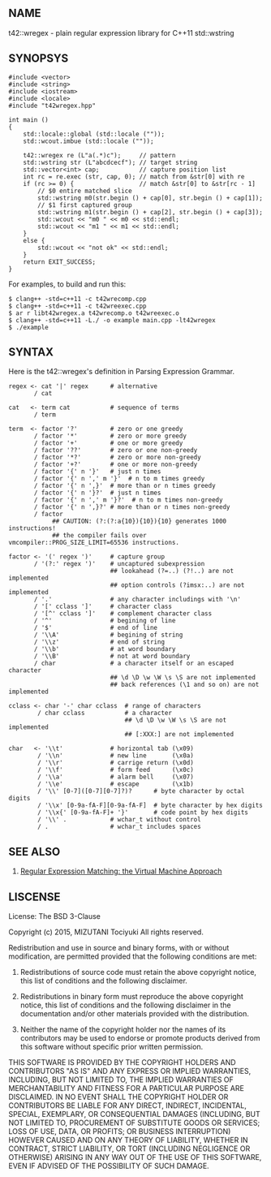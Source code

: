NAME
----

t42::wregex - plain regular expression library for C++11 std::wstring

SYNOPSYS
--------

    #include <vector>
    #include <string>
    #include <iostream>
    #include <locale>
    #include "t42wregex.hpp"

    int main ()
    {
        std::locale::global (std::locale (""));
        std::wcout.imbue (std::locale (""));

        t42::wregex re (L"a(.*)c");     // pattern
        std::wstring str (L"abcdcecf"); // target string
        std::vector<int> cap;           // capture position list
        int rc = re.exec (str, cap, 0); // match from &str[0] with re
        if (rc >= 0) {                  // match &str[0] to &str[rc - 1]
            // $0 entire matched slice
            std::wstring m0(str.begin () + cap[0], str.begin () + cap[1]);
            // $1 first captured group
            std::wstring m1(str.begin () + cap[2], str.begin () + cap[3]);
            std::wcout << "m0 " << m0 << std::endl;
            std::wcout << "m1 " << m1 << std::endl;
        }
        else {
            std::wcout << "not ok" << std::endl;
        }
        return EXIT_SUCCESS;
    }

For examples, to build and run this:

    $ clang++ -std=c++11 -c t42wrecomp.cpp
    $ clang++ -std=c++11 -c t42wreexec.cpp
    $ ar r libt42wregex.a t42wrecomp.o t42wreexec.o
    $ clang++ -std=c++11 -L./ -o example main.cpp -lt42wregex
    $ ./example

SYNTAX
------

Here is the t42::wregex's definition in Parsing Expression Grammar.

    regex <- cat '|' regex      # alternative
           / cat

    cat   <- term cat           # sequence of terms
           / term

    term  <- factor '?'         # zero or one greedy
           / factor '*'         # zero or more greedy
           / factor '+'         # one or more greedy
           / factor '??'        # zero or one non-greedy
           / factor '*?'        # zero or more non-greedy
           / factor '+?'        # one or more non-greedy
           / factor '{' n '}'   # just n times
           / factor '{' n ',' m '}'  # n to m times greedy
           / factor '{' n ',}'  # more than or n times greedy
           / factor '{' n '}?'  # just n times
           / factor '{' n ',' m '}?'  # n to m times non-greedy
           / factor '{' n ',}?' # more than or n times non-greedy
           / factor
                ## CAUTION: (?:(?:a{10}){10}){10} generates 1000 instructions!
                ## the compiler fails over vmcompiler::PROG_SIZE_LIMIT=65536 instructions.

    factor <- '(' regex ')'     # capture group
           / '(?:' regex ')'    # uncaptured subexpression
                                ## lookahead (?=..) (?!..) are not implemented
                                ## option controls (?imsx:..) are not implemented
           / '.'                # any character includings with '\n'
           / '[' cclass ']'     # character class
           / '[^' cclass ']'    # complement character class
           / '^'                # begining of line
           / '$'                # end of line
           / '\\A'              # begining of string
           / '\\z'              # end of string
           / '\\b'              # at word boundary
           / '\\B'              # not at word boundary
           / char               # a character itself or an escaped character
                                ## \d \D \w \W \s \S are not implemented
                                ## back references (\1 and so on) are not implemented

    cclass <- char '-' char cclass  # range of characters
            / char cclass           # a character
                                    ## \d \D \w \W \s \S are not implemented
                                    ## [:XXX:] are not implemented

    char   <- '\\t'             # horizontal tab (\x09)
            / '\\n'             # new line       (\x0a)
            / '\\r'             # carrige return (\x0d)
            / '\\f'             # form feed      (\x0c)
            / '\\a'             # alarm bell     (\x07)
            / '\\e'             # escape         (\x1b)
            / '\\' [0-7]([0-7][0-7]?)?      # byte character by octal digits
            / '\\x' [0-9a-fA-F][0-9a-fA-F]  # byte character by hex digits
            / '\\x{' [0-9a-fA-F]+ '}'       # code point by hex digits
            / '\\' .            # wchar_t without control
            / .                 # wchar_t includes spaces

SEE ALSO
--------

 1. [Regular Expression Matching: the Virtual Machine Approach](http://swtch.com/~rsc/regexp/regexp2.html "Regular Expression Matching: the Virtual Machine Approach")

LISCENSE
--------

License: The BSD 3-Clause

Copyright (c) 2015, MIZUTANI Tociyuki
All rights reserved.

Redistribution and use in source and binary forms, with or without
modification, are permitted provided that the following conditions are met:

 1. Redistributions of source code must retain the above copyright notice,
    this list of conditions and the following disclaimer.

 2. Redistributions in binary form must reproduce the above copyright
    notice, this list of conditions and the following disclaimer in the
    documentation and/or other materials provided with the distribution.

 3. Neither the name of the copyright holder nor the names of its
    contributors may be used to endorse or promote products derived from
    this software without specific prior written permission.

THIS SOFTWARE IS PROVIDED BY THE COPYRIGHT HOLDERS AND CONTRIBUTORS
"AS IS" AND ANY EXPRESS OR IMPLIED WARRANTIES, INCLUDING, BUT NOT
LIMITED TO, THE IMPLIED WARRANTIES OF MERCHANTABILITY AND FITNESS FOR
A PARTICULAR PURPOSE ARE DISCLAIMED. IN NO EVENT SHALL THE COPYRIGHT
HOLDER OR CONTRIBUTORS BE LIABLE FOR ANY DIRECT, INDIRECT, INCIDENTAL,
SPECIAL, EXEMPLARY, OR CONSEQUENTIAL DAMAGES (INCLUDING, BUT NOT LIMITED
TO, PROCUREMENT OF SUBSTITUTE GOODS OR SERVICES; LOSS OF USE, DATA, OR
PROFITS; OR BUSINESS INTERRUPTION) HOWEVER CAUSED AND ON ANY THEORY OF
LIABILITY, WHETHER IN CONTRACT, STRICT LIABILITY, OR TORT (INCLUDING
NEGLIGENCE OR OTHERWISE) ARISING IN ANY WAY OUT OF THE USE OF THIS
SOFTWARE, EVEN IF ADVISED OF THE POSSIBILITY OF SUCH DAMAGE.

